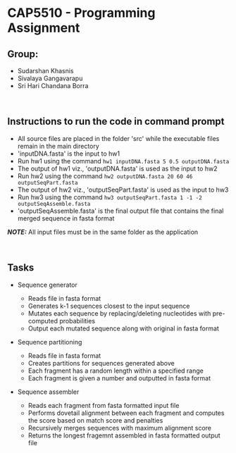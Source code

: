 # CAP5510 - Programming Assignment

## Group:
- Sudarshan Khasnis
- Sivalaya Gangavarapu
- Sri Hari Chandana Borra

&nbsp;

## Instructions to run the code in command prompt
- All source files are placed in the folder 'src' while the executable files remain in the main directory
- 'inputDNA.fasta' is the input to hw1
- Run hw1 using the command ```hw1 inputDNA.fasta 5 0.5 outputDNA.fasta```
- The output of hw1 viz., 'outputDNA.fasta' is used as the input to hw2
- Run hw2 using the command ```hw2 outputDNA.fasta 20 60 46 outputSeqPart.fasta```
- The output of hw2 viz., 'outputSeqPart.fasta' is used as the input to hw3
- Run hw3 using the command ```hw3 outputSeqPart.fasta 1 -1 -2 outputSeqAssemble.fasta```
- 'outputSeqAssemble.fasta' is the final output file that contains the final merged sequence in fasta format

**_NOTE:_** All input files must be in the same folder as the application

&nbsp;

## Tasks
- Sequence generator
  - Reads file in fasta format
  - Generates k-1 sequences closest to the input sequence
  - Mutates each sequence by replacing/deleting nucleotides with pre-computed probabilities
  - Output each mutated sequence along with original in fasta format
  
- Sequence partitioning
   - Reads file in fasta format
   - Creates partitions for sequences generated above
   - Each fragment has a random length within a specified range
   - Each fragment is given a number and outputted in fasta format 
   
- Sequence assembler
   - Reads each fragment from fasta formatted input file
   - Performs dovetail alignment between each fragment and computes the score based on match score and penalties
   - Recursively merges sequences with maximum alignment score
   - Returns the longest fragemnt assembled in fasta formatted output file
